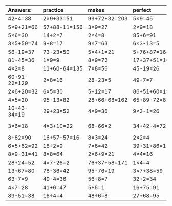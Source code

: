 | Answers: | practice | makes | perfect | ! |
| :--- | :--- | :--- | :--- | :--- |
| 42-4=38 | 2×9+33=51 | 99+72+32=203 | 5×9=45 | 5×6+88=118 | 
| 5×9+21=66 | 57+88+11=156 | 3×9=27 | 2×9=18 | 24÷6=4 | 
| 5×6=30 | 14÷2=7 | 2×4=8 | 85+6=91 | 3×4=12 | 
| 3×5+59=74 | 9+8=17 | 9×7=63 | 6×3-13=5 | 72÷9=8 | 
| 56-19=37 | 73-23=50 | 5×4+1=21 | 5+76+87=168 | 5×4=20 | 
| 81-45=36 | 1×9=9 | 8×9=72 | 17+37+51=105 | 7×2=14 | 
| 4×2=8 | 11+60+64=135 | 7×8=56 | 45-19=26 | 47-30=17 | 
| 60+91-22=129 | 2×8=16 | 28-23=5 | 49÷7=7 | 8×5=40 | 
| 2×6+20=32 | 6×5=30 | 5+12=17 | 86+51+60=197 | 8×7-39=17 | 
| 4×5=20 | 95-13=82 | 28+66+68=162 | 65+89-72=82 | 6×2=12 | 
| 10+43-34=19 | 29+23=52 | 4×9=36 | 9×3-1=26 | 98-59=39 | 
| 3×6=18 | 4×3+10=22 | 68-66=2 | 34+42-4=72 | 83+49-17=115 | 
| 8+82=90 | 16+57-57=16 | 8×3=24 | 2×2=4 | 5×8=40 | 
| 6×5+62=92 | 18÷2=9 | 7×6=42 | 39+31+86=156 | 56+21=77 | 
| 8×9-31=41 | 8×8=64 | 2×6+9=21 | 4×4=16 | 7×7=49 | 
| 28+24=52 | 4×7-26=2 | 76+37+58=171 | 1×4=4 | 3×1=3 | 
| 13+67=80 | 78-36=42 | 95-76=19 | 3×7+38=59 | 32÷4=8 | 
| 63÷7=9 | 40-4=36 | 56÷8=7 | 32+2=34 | 19+43=62 | 
| 4×7=28 | 41+6=47 | 5÷5=1 | 16+75=91 | 2×4-1=7 | 
| 89-51=38 | 16÷4=4 | 48÷6=8 | 27+68=95 | 4×6=24 | 
